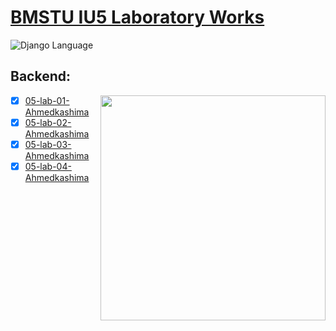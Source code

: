 # [**BMSTU IU5 Laboratory Works**](https://img.shields.io/badge/BMSTU_IU5_Laboratory_Works-pink?style=flat-square)

<div>
<img src="https://img.shields.io/badge/language-Django-blue.svg" alt="Django Language">
</div>

## Backend:
<img align="right" src="Resources/hey.webp" height="360px"/>  

- [X] [05-lab-01-Ahmedkashima](https://github.com/kashima1234/WEB_IU5_BMSTU/tree/backend/SSR)
- [X] [05-lab-02-Ahmedkashima](https://github.com/kashima1234/WEB_IU5_BMSTU/tree/backend/Database)
- [X] [05-lab-03-Ahmedkashima](https://github.com/kashima1234/WEB_IU5_BMSTU/tree/backend/web-service)
- [X] [05-lab-04-Ahmedkashima](https://github.com/kashima1234/WEB_IU5_BMSTU/tree/backend/auth)
